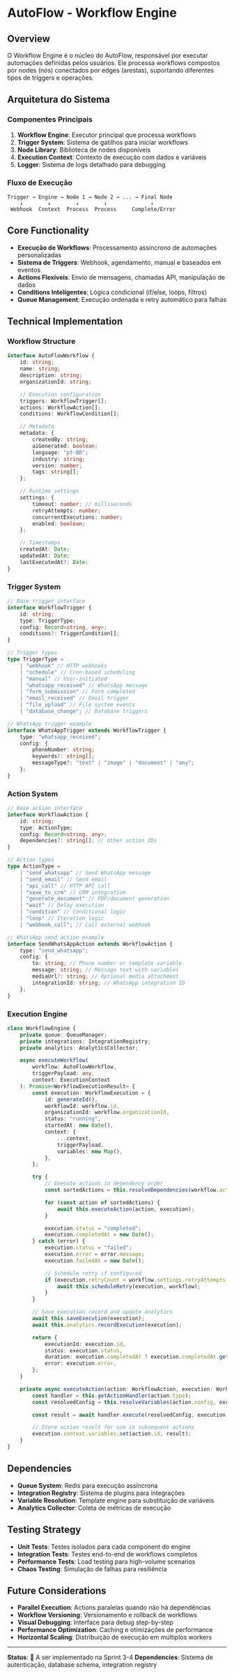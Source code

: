 # AutoFlow - Workflow Engine

## Overview

O Workflow Engine é o núcleo do AutoFlow, responsável por executar automações definidas pelos usuários. Ele processa workflows compostos por nodes (nós) conectados por edges (arestas), suportando diferentes tipos de triggers e operações.

## Arquitetura do Sistema

### Componentes Principais

1. **Workflow Engine**: Executor principal que processa workflows
2. **Trigger System**: Sistema de gatilhos para iniciar workflows
3. **Node Library**: Biblioteca de nodes disponíveis
4. **Execution Context**: Contexto de execução com dados e variáveis
5. **Logger**: Sistema de logs detalhado para debugging

### Fluxo de Execução

```
Trigger → Engine → Node 1 → Node 2 → ... → Final Node
    ↓        ↓        ↓        ↓              ↓
 Webhook  Context  Process  Process     Complete/Error
```

## Core Functionality

- **Execução de Workflows**: Processamento assíncrono de automações personalizadas
- **Sistema de Triggers**: Webhook, agendamento, manual e baseados em eventos
- **Actions Flexíveis**: Envio de mensagens, chamadas API, manipulação de dados
- **Conditions Inteligentes**: Lógica condicional (if/else, loops, filtros)
- **Queue Management**: Execução ordenada e retry automático para falhas

## Technical Implementation

### Workflow Structure

```typescript
interface AutoFlowWorkflow {
    id: string;
    name: string;
    description: string;
    organizationId: string;

    // Execution configuration
    triggers: WorkflowTrigger[];
    actions: WorkflowAction[];
    conditions: WorkflowCondition[];

    // Metadata
    metadata: {
        createdBy: string;
        aiGenerated: boolean;
        language: "pt-BR";
        industry: string;
        version: number;
        tags: string[];
    };

    // Runtime settings
    settings: {
        timeout: number; // milliseconds
        retryAttempts: number;
        concurrentExecutions: number;
        enabled: boolean;
    };

    // Timestamps
    createdAt: Date;
    updatedAt: Date;
    lastExecutedAt?: Date;
}
```

### Trigger System

```typescript
// Base trigger interface
interface WorkflowTrigger {
    id: string;
    type: TriggerType;
    config: Record<string, any>;
    conditions?: TriggerCondition[];
}

// Trigger types
type TriggerType =
    | "webhook" // HTTP webhooks
    | "schedule" // Cron-based scheduling
    | "manual" // User-initiated
    | "whatsapp_received" // WhatsApp message
    | "form_submission" // Form completed
    | "email_received" // Email trigger
    | "file_upload" // File system events
    | "database_change"; // Database triggers

// WhatsApp trigger example
interface WhatsAppTrigger extends WorkflowTrigger {
    type: "whatsapp_received";
    config: {
        phoneNumber: string;
        keywords?: string[];
        messageType?: "text" | "image" | "document" | "any";
    };
}
```

### Action System

```typescript
// Base action interface
interface WorkflowAction {
    id: string;
    type: ActionType;
    config: Record<string, any>;
    dependencies?: string[]; // Other action IDs
}

// Action types
type ActionType =
    | "send_whatsapp" // Send WhatsApp message
    | "send_email" // Send email
    | "api_call" // HTTP API call
    | "save_to_crm" // CRM integration
    | "generate_document" // PDF/document generation
    | "wait" // Delay execution
    | "condition" // Conditional logic
    | "loop" // Iteration logic
    | "webhook_call"; // Call external webhook

// WhatsApp send action example
interface SendWhatsAppAction extends WorkflowAction {
    type: "send_whatsapp";
    config: {
        to: string; // Phone number or template variable
        message: string; // Message text with variables
        mediaUrl?: string; // Optional media attachment
        integrationId: string; // WhatsApp integration ID
    };
}
```

### Execution Engine

```typescript
class WorkflowEngine {
    private queue: QueueManager;
    private integrations: IntegrationRegistry;
    private analytics: AnalyticsCollector;

    async executeWorkflow(
        workflow: AutoFlowWorkflow,
        triggerPayload: any,
        context: ExecutionContext
    ): Promise<WorkflowExecutionResult> {
        const execution: WorkflowExecution = {
            id: generateId(),
            workflowId: workflow.id,
            organizationId: workflow.organizationId,
            status: "running",
            startedAt: new Date(),
            context: {
                ...context,
                triggerPayload,
                variables: new Map(),
            },
        };

        try {
            // Execute actions in dependency order
            const sortedActions = this.resolveDependencies(workflow.actions);

            for (const action of sortedActions) {
                await this.executeAction(action, execution);
            }

            execution.status = "completed";
            execution.completedAt = new Date();
        } catch (error) {
            execution.status = "failed";
            execution.error = error.message;
            execution.failedAt = new Date();

            // Schedule retry if configured
            if (execution.retryCount < workflow.settings.retryAttempts) {
                await this.scheduleRetry(execution, workflow);
            }
        }

        // Save execution record and update analytics
        await this.saveExecution(execution);
        await this.analytics.recordExecution(execution);

        return {
            executionId: execution.id,
            status: execution.status,
            duration: execution.completedAt ? execution.completedAt.getTime() - execution.startedAt.getTime() : null,
            error: execution.error,
        };
    }

    private async executeAction(action: WorkflowAction, execution: WorkflowExecution): Promise<void> {
        const handler = this.getActionHandler(action.type);
        const resolvedConfig = this.resolveVariables(action.config, execution.context);

        const result = await handler.execute(resolvedConfig, execution.context);

        // Store action result for use in subsequent actions
        execution.context.variables.set(action.id, result);
    }
}
```

## Dependencies

- **Queue System**: Redis para execução assíncrona
- **Integration Registry**: Sistema de plugins para integrações
- **Variable Resolution**: Template engine para substituição de variáveis
- **Analytics Collector**: Coleta de métricas de execução

## Testing Strategy

- **Unit Tests**: Testes isolados para cada component do engine
- **Integration Tests**: Testes end-to-end de workflows completos
- **Performance Tests**: Load testing para high-volume scenarios
- **Chaos Testing**: Simulação de falhas para resiliência

## Future Considerations

- **Parallel Execution**: Actions paralelas quando não há dependências
- **Workflow Versioning**: Versionamento e rollback de workflows
- **Visual Debugging**: Interface para debug step-by-step
- **Performance Optimization**: Caching e otimizações de performance
- **Horizontal Scaling**: Distribuição de execução em múltiplos workers

---

**Status**: 🔄 A ser implementado na Sprint 3-4
**Dependencies**: Sistema de autenticação, database schema, integration registry
